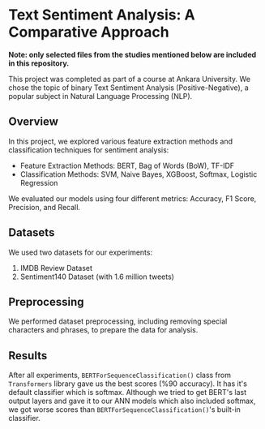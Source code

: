 # Text Sentiment Analysis: A Comparative Approach
**Note: only selected files from the studies mentioned below are included in this repository.**

This project was completed as part of a course at Ankara University. We chose the topic of binary Text Sentiment Analysis (Positive-Negative), a popular subject in Natural Language Processing (NLP).

## Overview ##
In this project, we explored various feature extraction methods and classification techniques for sentiment analysis:

- Feature Extraction Methods: BERT, Bag of Words (BoW), TF-IDF
- Classification Methods: SVM, Naive Bayes, XGBoost, Softmax, Logistic Regression
  
We evaluated our models using four different metrics: Accuracy, F1 Score, Precision, and Recall.

## Datasets ##
We used two datasets for our experiments:
1. IMDB Review Dataset
2.  Sentiment140 Dataset (with 1.6 million tweets)

## Preprocessing ##
We performed dataset preprocessing, including removing special characters and phrases, to prepare the data for analysis.

## Results ##
After all experiments, `BERTForSequenceClassification()` class from `Transformers` library gave us the best scores (%90 accuracy). It has it's default classifier which is softmax. Although we tried to get BERT's last output layers and gave it to our ANN models which also included softmax, we got worse scores than `BERTForSequenceClassification()`'s built-in classifier.




